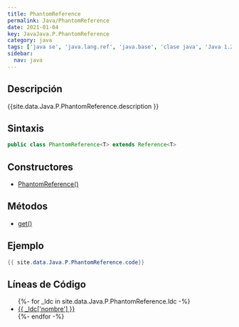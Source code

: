 ```yaml
---
title: PhantomReference
permalink: Java/PhantomReference
date: 2021-01-04
key: JavaJava.P.PhantomReference
category: java
tags: ['java se', 'java.lang.ref', 'java.base', 'clase java', 'Java 1.2']
sidebar: 
  nav: java
---
```


## Descripción
{{site.data.Java.P.PhantomReference.description }}

## Sintaxis
~~~java
public class PhantomReference<T> extends Reference<T>
~~~

## Constructores
* [PhantomReference()](/Java/PhantomReference/PhantomReference/)

## Métodos
* [get()](/Java/PhantomReference/get)

## Ejemplo
~~~java
{{ site.data.Java.P.PhantomReference.code}}
~~~

## Líneas de Código
<ul>
{%- for _ldc in site.data.Java.P.PhantomReference.ldc -%}
   <li>
       <a href="{{_ldc['url'] }}">{{ _ldc['nombre'] }}</a>
   </li>
{%- endfor -%}
</ul>
